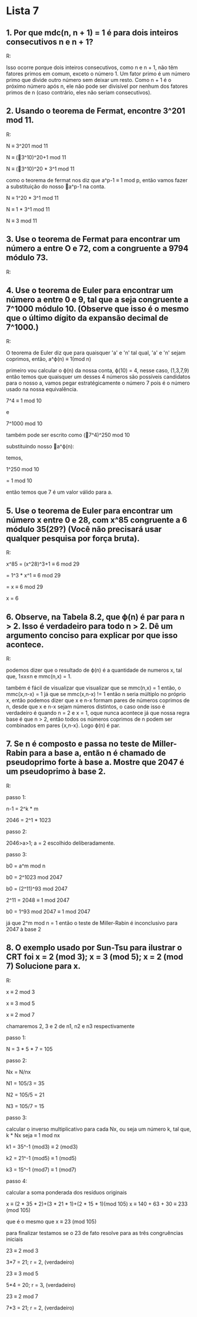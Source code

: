 # Lista 7

## 1. Por que mdc(n, n + 1) = 1 é para dois inteiros consecutivos n e n + 1?

  R: 
    
   Isso ocorre porque dois inteiros consecutivos, como n e n + 1, não têm fatores primos em comum, exceto o número 1. Um fator primo é um número primo que divide outro número sem deixar um resto. Como n + 1 é o próximo número após n, ele não pode ser divisível por nenhum dos fatores primos de n (caso contrário, eles não seriam consecutivos).

## 2. Usando o teorema de Fermat, encontre 3^201 mod 11.

  R:

   N ≡ 3^201 mod 11
   
   N ≡ (:red_circle:3^10)^20+1 mod 11
   
   N ≡ (:red_circle:3^10)^20 * 3^1 mod 11

   como o teorema de fermat nos diz que a^p-1 ≡ 1 mod p, então vamos fazer a substituição do nosso :red_circle:a^p-1 na conta.

   N ≡ 1^20 * 3^1 mod 11
   
   N ≡ 1 * 3^1 mod 11
   
   N ≡ 3 mod 11

## 3. Use o teorema de Fermat para encontrar um número a entre O e 72, com a congruente a 9794 módulo 73.

  R:

  

## 4. Use o teorema de Euler para encontrar um número a entre 0 e 9, tal que a seja congruente a 7^1000 módulo 10. (Observe que isso é o mesmo que o último dígito da expansão decimal de 7^1000.)

  R:

  O teorema de Euler diz que para quaisquer 'a' e 'n' tal qual, 'a' e 'n' sejam coprimos, então, a^ϕ(n) ≡ 1(mod n)

  primeiro vou calcular o ϕ(n) da nossa conta, ϕ(10) = 4, nesse caso, (1,3,7,9) então temos que quaisquer um desses 4 números são possíveis candidatos para o nosso a, vamos pegar estratégicamente o número 7 pois é o número usado na nossa equivalência.

  7^4 ≡ 1 mod 10

  e

  7^1000 mod 10

  também pode ser escrito como (:red_circle:7^4)^250 mod 10

  substituindo nosso :red_circle:a^ϕ(n):
  
  temos,  
  
  1^250 mod 10

  = 1 mod 10

  então temos que 7 é um valor válido para a.
    

## 5. Use o teorema de Euler para encontrar um número x entre 0 e 28, com x^85 congruente a 6 módulo 35(29?) (Você não precisará usar qualquer pesquisa por força bruta).

  R:  

  x^85 = (x^28)^3+1 ≡ 6 mod 29

  = 1^3 * x^1 ≡ 6 mod 29

  = x ≡ 6 mod 29

  x = 6

## 6. Observe, na Tabela 8.2, que ϕ(n) é par para n > 2. Isso é verdadeiro para todo n > 2. Dê um argumento conciso para explicar por que isso acontece.

  R:  

  podemos dizer que o resultado de ϕ(n) é a quantidade de numeros x, tal que, 1≤x≤n e mmc(n,x) = 1.

  também é fácil de visualizar que visualizar que se mmc(n,x) = 1 então, o mmc(x,n-x) = 1 já que se mmc(x,n-x) != 1 então n seria múltiplo no próprio x, então podemos dizer que x e n-x formam pares de números coprimos de n, desde que x e n-x sejam números distintos, o caso onde isso é verdadeiro é quando n = 2 e x = 1, oque nunca acontece já que nossa regra base é que n > 2, então todos os números coprimos de n podem ser combinados em pares {x,n-x}. Logo ϕ(n) é par.

## 7. Se n é composto e passa no teste de Miller-Rabin para a base a, então n é chamado de pseudoprimo forte à base a. Mostre que 2047 é um pseudoprimo à base 2.

  R:  
  
  passo 1:
   
   n-1 = 2^k * m
   
   2046 = 2^1 * 1023
  
  passo 2:
    
   2046>a>1; a = 2 escolhido deliberadamente.
  
  passo 3:
    
   b0 = a^m mod n
   
   b0 = 2^1023 mod 2047
   
   b0 = (2^11)^93 mod 2047
   
   2^11 = 2048 ≡ 1 mod 2047
   
   b0 = 1^93 mod 2047 ≡ 1 mod 2047

   já que 2^m mod n = 1 então o teste de Miller-Rabin é inconclusivo para 2047 à base 2

## 8. O exemplo usado por Sun-Tsu para ilustrar o CRT foi x = 2 (mod 3); x = 3 (mod 5); x = 2 (mod 7) Solucione para x.

R:  
  
 x ≡ 2 mod 3

 x ≡ 3 mod 5

 x ≡ 2 mod 7

 chamaremos 2, 3 e 2 de n1, n2 e n3 respectivamente

 passo 1:
  
  N = 3 * 5 * 7 = 105

 passo 2:

  Nx = N/nx

  N1 = 105/3 = 35

  N2 = 105/5 = 21

  N3 = 105/7 = 15

 passo 3:

  calcular o inverso multiplicativo para cada Nx, ou seja um número k, tal que, k * Nx seja ≡ 1 mod nx

  k1 = 35^-1 (mod3) ≡ 2 (mod3)

  k2 = 21^-1 (mod5) ≡ 1 (mod5)

  k3 = 15^-1 (mod7) ≡ 1 (mod7)

 passo 4:

  calcular a soma ponderada dos resíduos originais 

  x ≡ (2 * 35 * 2)+(3 * 21 * 1)+(2 * 15 * 1)(mod 105)
  x ≡ 140 + 63 + 30 ≡ 233 (mod 105)

  que é o mesmo que x ≡ 23 (mod 105)

 para finalizar testamos se o 23 de fato resolve para as três congruências iniciais

  23 ≡ 2 mod 3

  3*7 = 21; r = 2, (verdadeiro)

  23 ≡ 3 mod 5

  5*4 = 20; r = 3, (verdadeiro) 

  23 ≡ 2 mod 7

  7*3 = 21; r = 2, (verdadeiro)